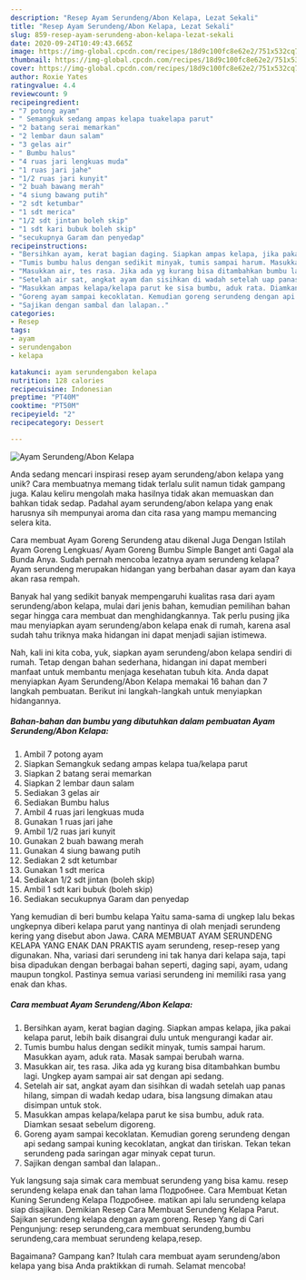 ```yaml
---
description: "Resep Ayam Serundeng/Abon Kelapa, Lezat Sekali"
title: "Resep Ayam Serundeng/Abon Kelapa, Lezat Sekali"
slug: 859-resep-ayam-serundeng-abon-kelapa-lezat-sekali
date: 2020-09-24T10:49:43.665Z
image: https://img-global.cpcdn.com/recipes/18d9c100fc8e62e2/751x532cq70/ayam-serundengabon-kelapa-foto-resep-utama.jpg
thumbnail: https://img-global.cpcdn.com/recipes/18d9c100fc8e62e2/751x532cq70/ayam-serundengabon-kelapa-foto-resep-utama.jpg
cover: https://img-global.cpcdn.com/recipes/18d9c100fc8e62e2/751x532cq70/ayam-serundengabon-kelapa-foto-resep-utama.jpg
author: Roxie Yates
ratingvalue: 4.4
reviewcount: 9
recipeingredient:
- "7 potong ayam"
- " Semangkuk sedang ampas kelapa tuakelapa parut"
- "2 batang serai memarkan"
- "2 lembar daun salam"
- "3 gelas air"
- " Bumbu halus"
- "4 ruas jari lengkuas muda"
- "1 ruas jari jahe"
- "1/2 ruas jari kunyit"
- "2 buah bawang merah"
- "4 siung bawang putih"
- "2 sdt ketumbar"
- "1 sdt merica"
- "1/2 sdt jintan boleh skip"
- "1 sdt kari bubuk boleh skip"
- "secukupnya Garam dan penyedap"
recipeinstructions:
- "Bersihkan ayam, kerat bagian daging. Siapkan ampas kelapa, jika pakai kelapa parut, lebih baik disangrai dulu untuk mengurangi kadar air."
- "Tumis bumbu halus dengan sedikit minyak, tumis sampai harum. Masukkan ayam, aduk rata. Masak sampai berubah warna."
- "Masukkan air, tes rasa. Jika ada yg kurang bisa ditambahkan bumbu lagi. Ungkep ayam sampai air sat dengan api sedang."
- "Setelah air sat, angkat ayam dan sisihkan di wadah setelah uap panas hilang, simpan di wadah kedap udara, bisa langsung dimakan atau disimpan untuk stok."
- "Masukkan ampas kelapa/kelapa parut ke sisa bumbu, aduk rata. Diamkan sesaat sebelum digoreng."
- "Goreng ayam sampai kecoklatan. Kemudian goreng serundeng dengan api sedang sampai kuning kecoklatan, angkat dan tiriskan. Tekan tekan serundeng pada saringan agar minyak cepat turun."
- "Sajikan dengan sambal dan lalapan.."
categories:
- Resep
tags:
- ayam
- serundengabon
- kelapa

katakunci: ayam serundengabon kelapa 
nutrition: 128 calories
recipecuisine: Indonesian
preptime: "PT40M"
cooktime: "PT50M"
recipeyield: "2"
recipecategory: Dessert

---
```



![Ayam Serundeng/Abon Kelapa](https://img-global.cpcdn.com/recipes/18d9c100fc8e62e2/751x532cq70/ayam-serundengabon-kelapa-foto-resep-utama.jpg)

Anda sedang mencari inspirasi resep ayam serundeng/abon kelapa yang unik? Cara membuatnya memang tidak terlalu sulit namun tidak gampang juga. Kalau keliru mengolah maka hasilnya tidak akan memuaskan dan bahkan tidak sedap. Padahal ayam serundeng/abon kelapa yang enak harusnya sih mempunyai aroma dan cita rasa yang mampu memancing selera kita.

Cara membuat Ayam Goreng Serundeng atau dikenal Juga Dengan Istilah Ayam Goreng Lengkuas/ Ayam Goreng Bumbu Simple Banget anti Gagal ala Bunda Anya. Sudah pernah mencoba lezatnya ayam serundeng kelapa? Ayam serundeng merupakan hidangan yang berbahan dasar ayam dan kaya akan rasa rempah.

Banyak hal yang sedikit banyak mempengaruhi kualitas rasa dari ayam serundeng/abon kelapa, mulai dari jenis bahan, kemudian pemilihan bahan segar hingga cara membuat dan menghidangkannya. Tak perlu pusing jika mau menyiapkan ayam serundeng/abon kelapa enak di rumah, karena asal sudah tahu triknya maka hidangan ini dapat menjadi sajian istimewa.


Nah, kali ini kita coba, yuk, siapkan ayam serundeng/abon kelapa sendiri di rumah. Tetap dengan bahan sederhana, hidangan ini dapat memberi manfaat untuk membantu menjaga kesehatan tubuh kita. Anda dapat menyiapkan Ayam Serundeng/Abon Kelapa memakai 16 bahan dan 7 langkah pembuatan. Berikut ini langkah-langkah untuk menyiapkan hidangannya.

<!--inarticleads1-->

##### Bahan-bahan dan bumbu yang dibutuhkan dalam pembuatan Ayam Serundeng/Abon Kelapa:

1. Ambil 7 potong ayam
1. Siapkan  Semangkuk sedang ampas kelapa tua/kelapa parut
1. Siapkan 2 batang serai memarkan
1. Siapkan 2 lembar daun salam
1. Sediakan 3 gelas air
1. Sediakan  Bumbu halus
1. Ambil 4 ruas jari lengkuas muda
1. Gunakan 1 ruas jari jahe
1. Ambil 1/2 ruas jari kunyit
1. Gunakan 2 buah bawang merah
1. Gunakan 4 siung bawang putih
1. Sediakan 2 sdt ketumbar
1. Gunakan 1 sdt merica
1. Sediakan 1/2 sdt jintan (boleh skip)
1. Ambil 1 sdt kari bubuk (boleh skip)
1. Sediakan secukupnya Garam dan penyedap


Yang kemudian di beri bumbu kelapa Yaitu sama-sama di ungkep lalu bekas ungkepnya diberi kelapa parut yang nantinya di olah menjadi serundeng kering yang disebut abon Jawa. CARA MEMBUAT AYAM SERUNDENG KELAPA YANG ENAK DAN PRAKTIS ayam serundeng, resep-resep yang digunakan. Nha, variasi dari serundeng ini tak hanya dari kelapa saja, tapi bisa dipadukan dengan berbagai bahan seperti, daging sapi, ayam, udang maupun tongkol. Pastinya semua variasi serundeng ini memiliki rasa yang enak dan khas. 

<!--inarticleads2-->

##### Cara membuat Ayam Serundeng/Abon Kelapa:

1. Bersihkan ayam, kerat bagian daging. Siapkan ampas kelapa, jika pakai kelapa parut, lebih baik disangrai dulu untuk mengurangi kadar air.
1. Tumis bumbu halus dengan sedikit minyak, tumis sampai harum. Masukkan ayam, aduk rata. Masak sampai berubah warna.
1. Masukkan air, tes rasa. Jika ada yg kurang bisa ditambahkan bumbu lagi. Ungkep ayam sampai air sat dengan api sedang.
1. Setelah air sat, angkat ayam dan sisihkan di wadah setelah uap panas hilang, simpan di wadah kedap udara, bisa langsung dimakan atau disimpan untuk stok.
1. Masukkan ampas kelapa/kelapa parut ke sisa bumbu, aduk rata. Diamkan sesaat sebelum digoreng.
1. Goreng ayam sampai kecoklatan. Kemudian goreng serundeng dengan api sedang sampai kuning kecoklatan, angkat dan tiriskan. Tekan tekan serundeng pada saringan agar minyak cepat turun.
1. Sajikan dengan sambal dan lalapan..


Yuk langsung saja simak cara membuat serundeng yang bisa kamu. resep serundeng kelapa enak dan tahan lama Подробнее. Cara Membuat Ketan Kuning Serundeng Kelapa Подробнее. matikan api lalu serundeng kelapa siap disajikan. Demikian Resep Cara Membuat Serundeng Kelapa Parut. Sajikan serundeng kelapa dengan ayam goreng. Resep Yang di Cari Pengunjung: resep serundeng,cara membuat serundeng,bumbu serundeng,cara membuat serundeng kelapa,resep. 

Bagaimana? Gampang kan? Itulah cara membuat ayam serundeng/abon kelapa yang bisa Anda praktikkan di rumah. Selamat mencoba!

